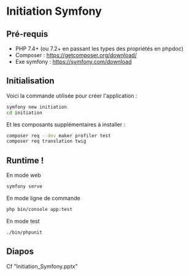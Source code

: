Initiation Symfony
==================

Pré-requis
----------

- PHP 7.4+ (ou 7.2+ en passant les types des propriétés en phpdoc)
- Composer : https://getcomposer.org/download/
- Exe symfony : https://symfony.com/download

Initialisation
--------------

Voici la commande utilisée pour créer l'application :

```bash
symfony new initiation
cd initiation
```

Et les composants supplémentaires à installer :

```bash
composer req --dev maker profiler test
composer req translation twig
```

Runtime !
---------

En mode web

```bash
symfony serve
```

En mode ligne de commande

```bash
php bin/console app:test
```

En mode test

```bash
./bin/phpunit
```

Diapos
------

Cf "Initiation_Symfony.pptx"
